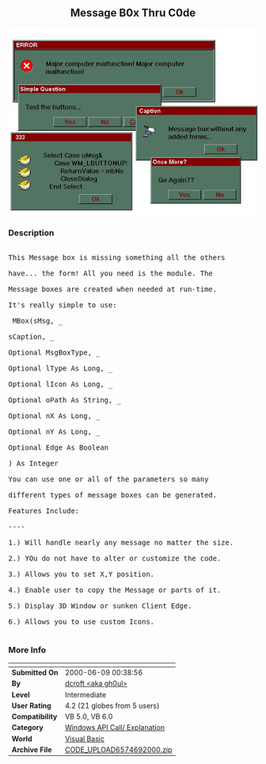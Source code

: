 ﻿<div align="center">

## Message B0x Thru C0de

<img src="PIC200069034447666.jpg">
</div>

### Description

<PRE>

This Message box is missing something all the others

have... the form! All you need is the module. The

Message boxes are created when needed at run-time.

It's really simple to use:

<sytax> MBox(sMsg, _

sCaption, _

Optional MsgBoxType, _

Optional lType As Long, _

Optional lIcon As Long, _

Optional oPath As String, _

Optional nX As Long, _

Optional nY As Long, _

Optional Edge As Boolean

) As Integer

You can use one or all of the parameters so many

different types of message boxes can be generated.

Features Include:

----

1.) Will handle nearly any message no matter the size.

2.) YOu do not have to alter or customize the code.

3.) Allows you to set X,Y position.

4.) Enable user to copy the Message or parts of it.

5.) Display 3D Window or sunken Client Edge.

6.) Allows you to use custom Icons.

</PRE>
 
### More Info
 


<span>             |<span>
---                |---
**Submitted On**   |2000-06-09 00:38:56
**By**             |[dcroft  \<aka gh0ul\>](https://github.com/Planet-Source-Code/PSCIndex/blob/master/ByAuthor/dcroft-aka-gh0ul.md)
**Level**          |Intermediate
**User Rating**    |4.2 (21 globes from 5 users)
**Compatibility**  |VB 5\.0, VB 6\.0
**Category**       |[Windows API Call/ Explanation](https://github.com/Planet-Source-Code/PSCIndex/blob/master/ByCategory/windows-api-call-explanation__1-39.md)
**World**          |[Visual Basic](https://github.com/Planet-Source-Code/PSCIndex/blob/master/ByWorld/visual-basic.md)
**Archive File**   |[CODE\_UPLOAD6574692000\.zip](https://github.com/Planet-Source-Code/dcroft-aka-gh0ul-message-b0x-thru-c0de__1-8755/archive/master.zip)








